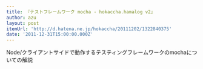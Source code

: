 ```yaml
---
title: 『テストフレームワーク mocha - hokaccha.hamalog v2』
author: azu
layout: post
itemUrl: 'http://d.hatena.ne.jp/hokaccha/20111202/1322840375'
date: '2011-12-31T15:00:00.000Z'
---
```

Node/クライアントサイドで動作するテスティングフレームワークのmochaについての解説

